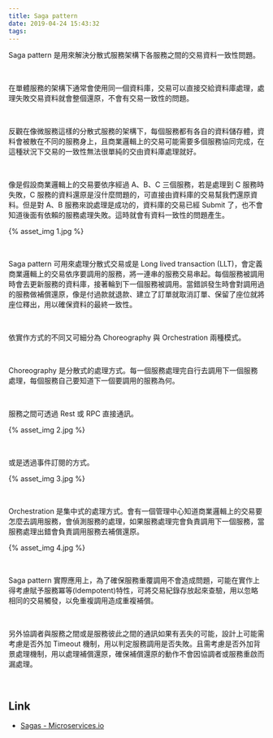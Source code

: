 ```yaml
---
title: Saga pattern
date: 2019-04-24 15:43:32
tags:
---
```


Saga pattern 是用來解決分散式服務架構下各服務之間的交易資料一致性問題。

<!-- More -->

<br/>


在單體服務的架構下通常會使用同一個資料庫，交易可以直接交給資料庫處理，處理失敗交易資料就會整個還原，不會有交易一致性的問題。  

</br>


反觀在像微服務這樣的分散式服務的架構下，每個服務都有各自的資料儲存體，資料會被散在不同的服務身上，且商業邏輯上的交易可能需要多個服務協同完成，在這種狀況下交易的一致性無法很單純的交由資料庫處理就好。  

</br>


像是假設商業邏輯上的交易要依序經過 A、B、C 三個服務，若是處理到 C 服務時失敗，C 服務的資料還原是沒什麼問題的，可直接由資料庫的交易幫我們還原資料。但是對 A、B 服務來說處理是成功的，資料庫的交易已經 Submit 了，也不會知道後面有依賴的服務處理失敗。這時就會有資料一致性的問題產生。  

{% asset_img 1.jpg %}

</br>


Saga pattern 可用來處理分散式交易或是 Long lived transaction (LLT)，會定義商業邏輯上的交易依序要調用的服務，將一連串的服務交易串起。每個服務被調用時會去更新服務的資料庫，接著輪到下一個服務被調用。當錯誤發生時會對調用過的服務做補償還原，像是付過款就退款、建立了訂單就取消訂單、保留了座位就將座位釋出，用以確保資料的最終一致性。  

 </br>


依實作方式的不同又可細分為 Choreography 與 Orchestration 兩種模式。  

</br>


Choreography 是分散式的處理方式。每一個服務處理完自行去調用下一個服務處理，每個服務自己要知道下一個要調用的服務為何。  

</br>


服務之間可透過 Rest 或 RPC 直接通訊。  

{% asset_img 2.jpg %}

</br>


或是透過事件訂閱的方式。  

{% asset_img 3.jpg %}

</br>


Orchestration 是集中式的處理方式。會有一個管理中心知道商業邏輯上的交易要怎麼去調用服務，會偵測服務的處理，如果服務處理完會負責調用下一個服務，當服務處理出錯會負責調用服務去補償還原。  

{% asset_img 4.jpg %}

</br>


Saga pattern 實際應用上，為了確保服務重覆調用不會造成問題，可能在實作上得考慮賦予服務冪等(Idempotent)特性，可將交易紀錄存放起來查驗，用以忽略相同的交易觸發，以免重複調用造成重複補償。  

</br>


另外協調者與服務之間或是服務彼此之間的通訊如果有丟失的可能，設計上可能需考慮是否外加 Timeout 機制，用以判定服務調用是否失敗。且需考慮是否外加背景處理機制，用以處理補償還原，確保補償還原的動作不會因協調者或服務重啟而漏處理。  

</br>


Link
-----
* [Sagas - Microservices.io](https://microservices.io/patterns/data/saga.html)

